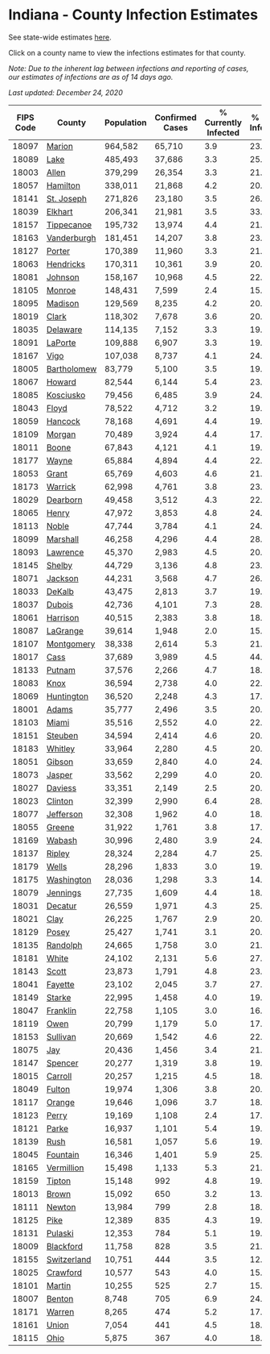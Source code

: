 # Indiana - County Infection Estimates

See state-wide estimates [here](/infections/us-in).

Click on a county name to view the infections estimates for that county.

*Note: Due to the inherent lag between infections and reporting of cases, our estimates of infections are as of 14 days ago.*

*Last updated: December 24, 2020*

|   FIPS Code |                     County |   Population |   Confirmed Cases |   % Currently Infected |   % Total Infected |
|-------------|----------------------------|--------------|-------------------|------------------------|--------------------|
|       18097 |           [Marion](marion) |      964,582 |            65,710 |                    3.9 |               23.4 |
|       18089 |               [Lake](lake) |      485,493 |            37,686 |                    3.3 |               25.5 |
|       18003 |             [Allen](allen) |      379,299 |            26,354 |                    3.3 |               21.7 |
|       18057 |       [Hamilton](hamilton) |      338,011 |            21,868 |                    4.2 |               20.2 |
|       18141 |   [St. Joseph](st.-joseph) |      271,826 |            23,180 |                    3.5 |               26.9 |
|       18039 |         [Elkhart](elkhart) |      206,341 |            21,981 |                    3.5 |               33.7 |
|       18157 |   [Tippecanoe](tippecanoe) |      195,732 |            13,974 |                    4.4 |               21.4 |
|       18163 | [Vanderburgh](vanderburgh) |      181,451 |            14,207 |                    3.8 |               23.5 |
|       18127 |           [Porter](porter) |      170,389 |            11,960 |                    3.3 |               21.6 |
|       18063 |     [Hendricks](hendricks) |      170,311 |            10,361 |                    3.9 |               20.0 |
|       18081 |         [Johnson](johnson) |      158,167 |            10,968 |                    4.5 |               22.5 |
|       18105 |           [Monroe](monroe) |      148,431 |             7,599 |                    2.4 |               15.6 |
|       18095 |         [Madison](madison) |      129,569 |             8,235 |                    4.2 |               20.2 |
|       18019 |             [Clark](clark) |      118,302 |             7,678 |                    3.6 |               20.5 |
|       18035 |       [Delaware](delaware) |      114,135 |             7,152 |                    3.3 |               19.5 |
|       18091 |         [LaPorte](laporte) |      109,888 |             6,907 |                    3.3 |               19.6 |
|       18167 |               [Vigo](vigo) |      107,038 |             8,737 |                    4.1 |               24.5 |
|       18005 | [Bartholomew](bartholomew) |       83,779 |             5,100 |                    3.5 |               19.7 |
|       18067 |           [Howard](howard) |       82,544 |             6,144 |                    5.4 |               23.0 |
|       18085 |     [Kosciusko](kosciusko) |       79,456 |             6,485 |                    3.9 |               24.8 |
|       18043 |             [Floyd](floyd) |       78,522 |             4,712 |                    3.2 |               19.1 |
|       18059 |         [Hancock](hancock) |       78,168 |             4,691 |                    4.4 |               19.0 |
|       18109 |           [Morgan](morgan) |       70,489 |             3,924 |                    4.4 |               17.6 |
|       18011 |             [Boone](boone) |       67,843 |             4,121 |                    4.1 |               19.1 |
|       18177 |             [Wayne](wayne) |       65,884 |             4,894 |                    4.4 |               22.3 |
|       18053 |             [Grant](grant) |       65,769 |             4,603 |                    4.6 |               21.4 |
|       18173 |         [Warrick](warrick) |       62,998 |             4,761 |                    3.8 |               23.0 |
|       18029 |       [Dearborn](dearborn) |       49,458 |             3,512 |                    4.3 |               22.1 |
|       18065 |             [Henry](henry) |       47,972 |             3,853 |                    4.8 |               24.2 |
|       18113 |             [Noble](noble) |       47,744 |             3,784 |                    4.1 |               24.8 |
|       18099 |       [Marshall](marshall) |       46,258 |             4,296 |                    4.4 |               28.7 |
|       18093 |       [Lawrence](lawrence) |       45,370 |             2,983 |                    4.5 |               20.3 |
|       18145 |           [Shelby](shelby) |       44,729 |             3,136 |                    4.8 |               23.1 |
|       18071 |         [Jackson](jackson) |       44,231 |             3,568 |                    4.7 |               26.2 |
|       18033 |           [DeKalb](dekalb) |       43,475 |             2,813 |                    3.7 |               19.4 |
|       18037 |           [Dubois](dubois) |       42,736 |             4,101 |                    7.3 |               28.8 |
|       18061 |       [Harrison](harrison) |       40,515 |             2,383 |                    3.8 |               18.6 |
|       18087 |       [LaGrange](lagrange) |       39,614 |             1,948 |                    2.0 |               15.6 |
|       18107 |   [Montgomery](montgomery) |       38,338 |             2,614 |                    5.3 |               21.3 |
|       18017 |               [Cass](cass) |       37,689 |             3,989 |                    4.5 |               44.3 |
|       18133 |           [Putnam](putnam) |       37,576 |             2,266 |                    4.7 |               18.5 |
|       18083 |               [Knox](knox) |       36,594 |             2,738 |                    4.0 |               22.6 |
|       18069 |   [Huntington](huntington) |       36,520 |             2,248 |                    4.3 |               17.9 |
|       18001 |             [Adams](adams) |       35,777 |             2,496 |                    3.5 |               20.8 |
|       18103 |             [Miami](miami) |       35,516 |             2,552 |                    4.0 |               22.4 |
|       18151 |         [Steuben](steuben) |       34,594 |             2,414 |                    4.6 |               20.8 |
|       18183 |         [Whitley](whitley) |       33,964 |             2,280 |                    4.5 |               20.1 |
|       18051 |           [Gibson](gibson) |       33,659 |             2,840 |                    4.0 |               24.9 |
|       18073 |           [Jasper](jasper) |       33,562 |             2,299 |                    4.0 |               20.9 |
|       18027 |         [Daviess](daviess) |       33,351 |             2,149 |                    2.5 |               20.0 |
|       18023 |         [Clinton](clinton) |       32,399 |             2,990 |                    6.4 |               28.4 |
|       18077 |     [Jefferson](jefferson) |       32,308 |             1,962 |                    4.0 |               18.2 |
|       18055 |           [Greene](greene) |       31,922 |             1,761 |                    3.8 |               17.6 |
|       18169 |           [Wabash](wabash) |       30,996 |             2,480 |                    3.9 |               24.5 |
|       18137 |           [Ripley](ripley) |       28,324 |             2,284 |                    4.7 |               25.4 |
|       18179 |             [Wells](wells) |       28,296 |             1,833 |                    3.0 |               19.5 |
|       18175 |   [Washington](washington) |       28,036 |             1,298 |                    3.3 |               14.3 |
|       18079 |       [Jennings](jennings) |       27,735 |             1,609 |                    4.4 |               18.6 |
|       18031 |         [Decatur](decatur) |       26,559 |             1,971 |                    4.3 |               25.8 |
|       18021 |               [Clay](clay) |       26,225 |             1,767 |                    2.9 |               20.3 |
|       18129 |             [Posey](posey) |       25,427 |             1,741 |                    3.1 |               20.3 |
|       18135 |       [Randolph](randolph) |       24,665 |             1,758 |                    3.0 |               21.8 |
|       18181 |             [White](white) |       24,102 |             2,131 |                    5.6 |               27.9 |
|       18143 |             [Scott](scott) |       23,873 |             1,791 |                    4.8 |               23.5 |
|       18041 |         [Fayette](fayette) |       23,102 |             2,045 |                    3.7 |               27.2 |
|       18149 |           [Starke](starke) |       22,995 |             1,458 |                    4.0 |               19.3 |
|       18047 |       [Franklin](franklin) |       22,758 |             1,105 |                    3.0 |               16.6 |
|       18119 |               [Owen](owen) |       20,799 |             1,179 |                    5.0 |               17.2 |
|       18153 |       [Sullivan](sullivan) |       20,669 |             1,542 |                    4.6 |               22.5 |
|       18075 |                 [Jay](jay) |       20,436 |             1,456 |                    3.4 |               21.8 |
|       18147 |         [Spencer](spencer) |       20,277 |             1,319 |                    3.8 |               19.1 |
|       18015 |         [Carroll](carroll) |       20,257 |             1,215 |                    4.5 |               18.5 |
|       18049 |           [Fulton](fulton) |       19,974 |             1,306 |                    3.8 |               20.1 |
|       18117 |           [Orange](orange) |       19,646 |             1,096 |                    3.7 |               18.4 |
|       18123 |             [Perry](perry) |       19,169 |             1,108 |                    2.4 |               17.8 |
|       18121 |             [Parke](parke) |       16,937 |             1,101 |                    5.4 |               19.6 |
|       18139 |               [Rush](rush) |       16,581 |             1,057 |                    5.6 |               19.3 |
|       18045 |       [Fountain](fountain) |       16,346 |             1,401 |                    5.9 |               25.3 |
|       18165 |   [Vermillion](vermillion) |       15,498 |             1,133 |                    5.3 |               21.2 |
|       18159 |           [Tipton](tipton) |       15,148 |               992 |                    4.8 |               19.7 |
|       18013 |             [Brown](brown) |       15,092 |               650 |                    3.2 |               13.0 |
|       18111 |           [Newton](newton) |       13,984 |               799 |                    2.8 |               18.8 |
|       18125 |               [Pike](pike) |       12,389 |               835 |                    4.3 |               19.6 |
|       18131 |         [Pulaski](pulaski) |       12,353 |               784 |                    5.1 |               19.3 |
|       18009 |     [Blackford](blackford) |       11,758 |               828 |                    3.5 |               21.6 |
|       18155 | [Switzerland](switzerland) |       10,751 |               444 |                    3.5 |               12.9 |
|       18025 |       [Crawford](crawford) |       10,577 |               543 |                    4.0 |               15.9 |
|       18101 |           [Martin](martin) |       10,255 |               525 |                    2.7 |               15.5 |
|       18007 |           [Benton](benton) |        8,748 |               705 |                    6.9 |               24.4 |
|       18171 |           [Warren](warren) |        8,265 |               474 |                    5.2 |               17.1 |
|       18161 |             [Union](union) |        7,054 |               441 |                    4.5 |               18.8 |
|       18115 |               [Ohio](ohio) |        5,875 |               367 |                    4.0 |               18.4 |